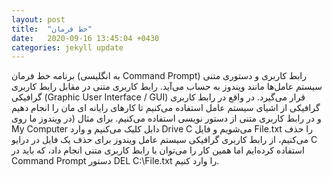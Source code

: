 ```yaml
---
layout: post
title:  "خط فرمان"
date:   2020-09-16 13:45:04 +0430
categories: jekyll update
---
```


برنامه خط فرمان (به انگلیسی Command Prompt) رابط کاربری و دستوری متنی سیستم عامل‌ها مانند ویندوز به حساب می‌آید. رابط کاربری متنی در مقابل رابط کاربری گرافیکی (Graphic User Interface / GUI) قرار می‌گیرد. در واقع در رابط کاربری گرافیکی از اشیای سیستم عامل استفاده می‌کنیم تا کارهای رایانه ای مان را انجام دهیم و در رابط کاربری متنی از دستور نویسی استفاده می‌کنیم. برای مثال (در ویندوز ما روی My Computer دابل کلیک می‌کنیم و وارد Drive C می‌شویم و فایل File.txt را حذف می‌کنیم، از رابط کاربری گرافیکی سیستم عامل ویندوز برای حذف یک فایل در درایو C استفاده کرده‌ایم اما همین کار را می‌توان با رابط کاربری متنی انجام داد، که باید در Command Prompt دستور DEL C:\File.txt را وارد کنیم.